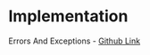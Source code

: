 # Implementation

Errors And Exceptions - [Github Link](https://github.com/grandeurkoe/100-days-of-code-the-complete-python-pro-bootcamp/tree/c98c8ab99705554f6ab27af8129cab2e3d155f53/day-030-errors-exceptions-and-json-data/errors-and-exceptions)